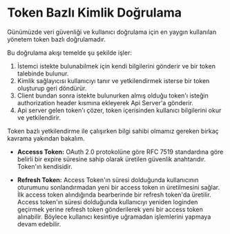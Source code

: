 # Token Bazlı Kimlik Doğrulama
Günümüzde veri güvenliği ve kullanıcı doğrulama için en yaygın kullanılan yönetem token bazlı doğrulamadır. 

Bu doğrulama akışı temelde şu şekilde işler: 
1. İstemci istekte bulunabilmek için kendi bilgilerini gönderir ve bir token talebinde bulunur. 
2. Kimlik sağlayıcısı kullanıcıyı tanır ve yetkilendirmek isterse bir token oluşturup geri döndürür. 
3. Client bundan sonra istekte bulunurken almış olduğu token'ı isteğin authorization header kısmına ekleyerek Api Server'a gönderir. 
4. Api server gelen token'ı çözer, token içerisinden kullanıcı bilgilerini okur ve yetkilendirir.

Token bazlı yetkilendirme ile çalışırken bilgi sahibi olmamız gereken birkaç kavrama yakından bakalım.

* **Accesss Token:** OAuth 2.0 protokolüne göre RFC 7519 standardına göre belirli bir expire süresine sahip olarak üretilen güvenlik anahtarıdır. Token'ın kendisidir. 

* **Refresh Token:** Access Token'ın süresi dolduğunda kullanıcının oturumunu sonlandırmadan yeni bir access token ın üretilmesini sağlar. İlk access token alındığında bearberinde bir refresh token'da üretilir. Access token'ın süresi dolduğunda kullanıcıyı yeniden loginden geçirmek yerine refresh token gönderilerek yeni bir access token alınabilir. Böylece kullanıcı kesintiye uğramadan işlemlerini yapmaya devam edebilir. 
